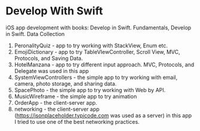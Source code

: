 # Develop With Swift
iOS app development with books: Develop in Swift. Fundamentals, Develop in Swift. Data Collection

1. PeronalityQuiz - app to try working with StackView, Enum etc.
2. EmojiDictionary - app to try TableVIewController, Scroll View, MVC, Protocols, and Saving Data.
3. HotelManzana - app to try different input approach. MVC, Protocols, and Delegate was used in this app
4. SystemViewControllers - the simple app to try working with email, camera, photo storage, and sharing data.
5. SpacePhoto - the simple app to try working with Web by API.
6. MusicWireframe - the simple app to try animation
7. OrderApp - the client-server app.
8. networking - the client-server app (https://jsonplaceholder.typicode.com was used as a server) in this app I tried to use one of the best networking practices.
